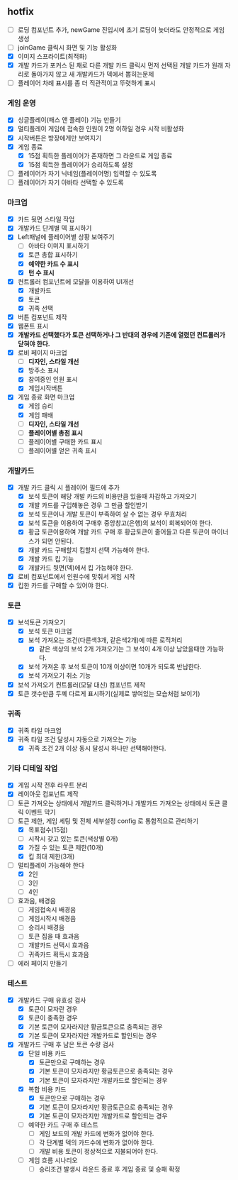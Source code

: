 ## hotfix
- [ ] 로딩 컴포넌트 추가, newGame 진입시에 초기 로딩이 늦더라도 안정적으로 게임 생성
- [ ] joinGame 클릭시 화면 및 기능 활성화
- [x] 이미지 스프라이트(최적화)
- [x] 개발 카드가 포커스 된 채로 다른 개발 카드 클릭시 먼저 선택된 개발 카드가 원래 자리로 돌아가지 않고 새 개발카드가 덱에서 뽑히는문제
- [ ] 플레이어 차례 표시를 좀 더 직관적이고 뚜렷하게 표시

### 게임 운영
- [x] 싱글플레이(패스 앤 플레이) 기능 만들기
- [x] 멀티플레이 게임에 접속한 인원이 2명 이하일 경우 시작 비활성화
- [x] 시작버튼은 방장에게만 보여지기
- [x] 게임 종료
  - [x] 15점 획득한 플레이어가 존재하면 그 라운드로 게임 종료
  - [x] 15점 획득한 플레이어가 승리하도록 설정
- [ ] 플레이어가 자기 닉네임(플레이어명) 입력할 수 있도록
- [ ] 플레이어가 자기 아바타 선택할 수 있도록

### 마크업
- [x] 카드 뒷면 스타일 작업
- [x] 개발카드 단계별 덱 표시하기
- [x] Left패널에 플레이어별 상황 보여주기
  - [ ] 아바타 이미지 표시하기
  - [x] 토큰 총합 표시하기
  - [x] **예약한 카드 수 표시**
  - [x] **턴 수 표시**
- [x] 컨트롤러 컴포넌트에 모달을 이용하여 UI개선
  - [x] 개발카드
  - [x] 토큰
  - [x] 귀족 선택
- [x] 버튼 컴포넌트 제작
- [x] 웹폰트 표시
- [x] **개발카드 선택했다가 토큰 선택하거나 그 반대의 경우에 기존에 열렸던 컨트롤러가 닫혀야 한다.**
- [x] 로비 페이지 마크업
  - [ ] **디자인, 스타일 개선**
  - [x] 방주소 표시
  - [x] 참여중인 인원 표시
  - [x] 게임시작버튼
- [x] 게임 종료 화면 마크업
  - [x] 게임 승리
  - [x] 게임 패배
  - [ ] **디자인, 스타일 개선**
  - [ ] **플레이어별 총점 표시**
  - [ ] 플레이어별 구매한 카드 표시
  - [ ] 플레이어별 얻은 귀족 표시

### 개발카드
- [x] 개발 카드 클릭 시 플레이어 필드에 추가
  - [x] 보석 토큰이 해당 개발 카드의 비용만큼 있을때 차감하고 가져오기
  - [x] 개발 카드를 구입해놓은 경우 그 만큼 할인받기
  - [x] 보석 토큰이나 개발 토큰이 부족하여 살 수 없는 경우 무효처리
  - [x] 보석 토큰을 이용하여 구매후 중앙창고(은행)의 보석이 회복되어야 한다.
  - [x] 황금 토큰이용하여 개발 카드 구매 후 황금토큰이 줄어들고 다른 토큰이 마이너스가 되면 안된다.
  - [x] 개발 카드 구매할지 킵할지 선택 가능해야 한다.
  - [x] 개발 카드 킵 기능
  - [x] 개발카드 뒷면(덱)에서 킵 가능해야 한다.
- [x] 로비 컴포넌트에서 인원수에 맞춰서 게임 시작
- [x] 킵한 카드를 구매할 수 있어야 한다.

### 토큰
- [x] 보석토큰 가져오기
  - [x] 보석 토큰 마크업
  - [x] 보석 가져오는 조건(다른색3개, 같은색2개)에 따른 로직처리
    - [x] 같은 색상의 보석 2개 가져오기는 그 보석이 4개 이상 남았을때만 가능하다.
  - [x] 보석 가져온 후 보석 토큰이 10개 이상이면 10개가 되도록 반납한다.
  - [x] 보석 가져오기 취소 기능
- [x] 보석 가져오기 컨트롤러(모달 대신) 컴포넌트 제작
- [x] 토큰 갯수만큼 두꼐 다르게 표시하기(실제로 쌓여있는 모습처럼 보이기)

### 귀족
- [x] 귀족 타일 마크업
- [x] 귀족 타일 조건 달성시 자동으로 가져오는 기능
  - [x] 귀족 조건 2개 이상 동시 달성시 하나만 선택해야한다.

### 기타 디테일 작업
- [x] 게임 시작 전후 라우트 분리
- [x] 레이아웃 컴포넌트 제작
- [ ] 토큰 가져오는 상태에서 개발카드 클릭하거나 개발카드 가져오는 상태에서 토큰 클릭 이벤트 막기
- [ ] 토큰 제한, 게임 세팅 및 전체 세부설정 config 로 통합적으로 관리하기
  - [x] 목표점수(15점)
  - [ ] 시작시 갖고 있는 토큰(색상별 0개)
  - [x] 가질 수 있는 토큰 제한(10개)
  - [x] 킵 최대 제한(3개)
- [ ] 멀티플레이 가능해야 한다
  - [x] 2인
  - [ ] 3인
  - [ ] 4인
- [ ] 효과음, 배경음
  - [ ] 게임접속시 배경음
  - [ ] 게임시작시 배경음
  - [ ] 승리시 배경음
  - [ ] 토큰 집을 때 효과음
  - [ ] 개발카드 선택시 효과음
  - [ ] 귀족카드 획득시 효과음
- [ ] 에러 페이지 만들기

### 테스트
- [x] 개발카드 구매 유효성 검사
  - [x] 토큰이 모자란 경우
  - [x] 토큰이 충족한 경우
  - [x] 기본 토큰이 모자라지만 황금토큰으로 충족되는 경우
  - [x] 기본 토큰이 모자라지만 개발카드로 할인되는 경우
- [x] 개발카드 구매 후 남은 토큰 수량 검사
  - [x] 단일 비용 카드
    - [x] 토큰만으로 구매하는 경우
    - [x] 기본 토큰이 모자라지만 황금토큰으로 충족되는 경우
    - [x] 기본 토큰이 모자라지만 개발카드로 할인되는 경우
  - [x] 복합 비용 카드
    - [x] 토큰만으로 구매하는 경우
    - [x] 기본 토큰이 모자라지만 황금토큰으로 충족되는 경우
    - [x] 기본 토큰이 모자라지만 개발카드로 할인되는 경우
  - [ ] 예약한 카드 구매 후 테스트
    - [ ] 게임 보드의 개발 카드에 변화가 없어야 한다.
    - [ ] 각 단계별 덱의 카드수에 변화가 없어야 한다.
    - [ ] 개발 비용 토큰이 정상적으로 지불되어야 한다.
  - [ ] 게임 흐름 시나리오
    - [ ] 승리조건 발생시 라운드 종료 후 게임 종료 및 승패 확정